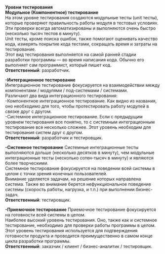 **Уровни тестирования**  
**Модульное (Компонентное) тестирование**  
На этом уровне тестирования создаются модульные тесты (unit тесты), которые проверяют правильность работы модуля в тестовых условиях. Эти проверки всегда автоматизированы и выполняются очень быстро (несколько тысяч тестов в минуту).  
Unit тесты, кроме поиска ошибок, также помогают оценивать качество кода, измерять покрытие кода тестами, сокращать время и затраты на тестирование.  
Этот вид тестирования выполняется на самой ранней стадии разработки программы — во время написания кода. Обычно его выполняет сам программист, который пишет код.  
**Ответственный**: разработчик.  

**-Интеграционное тестирование**  
Интеграционное тестирование фокусируется на взаимодействии между компонентами / модулями / под-системами / системами.  
Различают два вида интеграционного тестирования:  
-Компонентное интеграционное тестирование. Как видно из названия, оно необходимо для того, чтобы протестировать работу модулей в связке друг с другом.  
-Системное интеграционное тестирование. Если с предыдущим уровнем тестирования все понятно, то с системным интеграционным тестирование все несколько сложнее. Этот уровень необходим для тестирования систем друг с другом.  
**Ответственный**: разработчик и тестировщик.  
  
**-Системное тестирование**
Системные интеграционные тесты выполняются дольше (несколько десятков в минуту), чем модульные интеграционные тесты (несколько сотен-тысяч в минуту) и являются более творческими.  
Системное тестирование фокусируется на поведении всей системы в целом с точки зрения конечных пользователей.  
Внимание уделяется задачам, на решение которых направлена система. Также во внимание берется нефункциональное поведение системы (скорость работы, нагрузка, и т.п.) при выполнении бизнес-задач.  
**Ответственный**: тестировщик.  

**-Приемочное тестирование**
Приемочное тестирование фокусируется на готовности всей системы в целом.  
Наиболее высокий уровень тестирования. Оно, также как и системное тестирование, необходимо для проверки работы программы в целом.  
Этот уровень тестирования используется для подтверждения готовности продукта и проводится преимущественно в самом конце цикла разработки программы.  
**Ответственный**: заказчик / клиент / бизнес-аналитик / тестировщик.  
